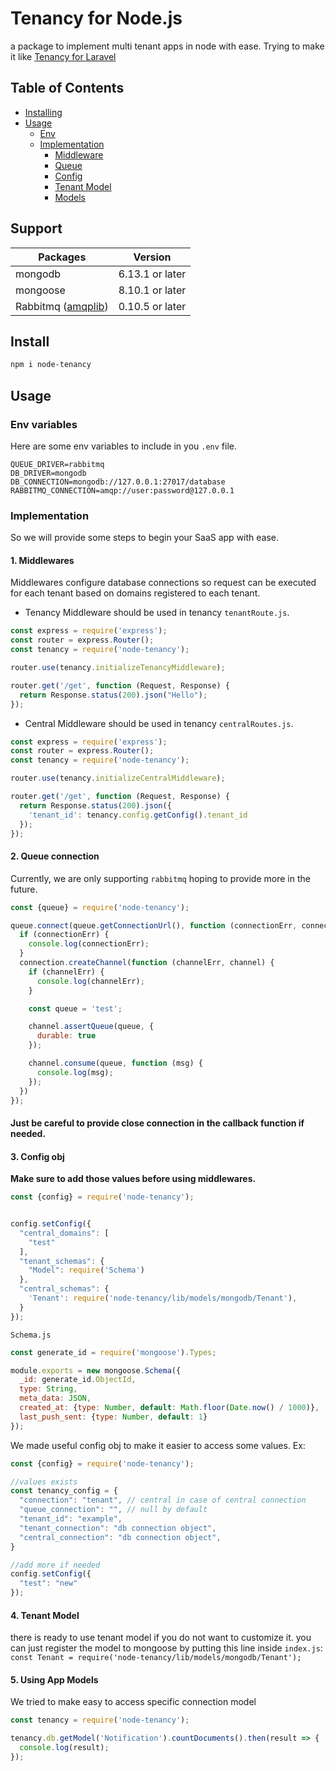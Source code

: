 # Tenancy for Node.js

a package to implement multi tenant apps in node with ease.
Trying to make it like [Tenancy for Laravel](https://tenancyforlaravel.com)

## Table of Contents

- [Installing](#install)
- [Usage](#usage)
    - [Env](#env-variables)
    - [Implementation](#implementation)
        - [Middleware](#1-middlewares)
        - [Queue](#2-queue-connection)
        - [Config](#3-config-obj)
        - [Tenant Model](#4-tenant-model)
        - [Models](#5-using-app-models)

## Support

| **Packages**                                                | **Version**     |
|-------------------------------------------------------------|-----------------|
| mongodb                                                     | 6.13.1 or later |
| mongoose                                                    | 8.10.1 or later |
| Rabbitmq ([amqplib](https://www.npmjs.com/package/amqplib)) | 0.10.5 or later |

## Install

```bash
npm i node-tenancy
```

## Usage

### Env variables

Here are some env variables to include in you `.env` file.

```dotenv
QUEUE_DRIVER=rabbitmq
DB_DRIVER=mongodb
DB_CONNECTION=mongodb://127.0.0.1:27017/database
RABBITMQ_CONNECTION=amqp://user:password@127.0.0.1
```

### Implementation

So we will provide some steps to begin your SaaS app with ease.

#### 1. Middlewares

Middlewares configure database connections so request can be executed
for each tenant based on domains registered to each tenant.

* Tenancy Middleware should be used in tenancy `tenantRoute.js`.

```js
const express = require('express');
const router = express.Router();
const tenancy = require('node-tenancy');

router.use(tenancy.initializeTenancyMiddleware);

router.get('/get', function (Request, Response) {
  return Response.status(200).json("Hello");
});
```

* Central Middleware should be used in tenancy `centralRoutes.js`.

```js
const express = require('express');
const router = express.Router();
const tenancy = require('node-tenancy');

router.use(tenancy.initializeCentralMiddleware);

router.get('/get', function (Request, Response) {
  return Response.status(200).json({
    'tenant_id': tenancy.config.getConfig().tenant_id
  });
});
```

#### 2. Queue connection

Currently, we are only supporting `rabbitmq` hoping to provide
more in the future.

```js
const {queue} = require('node-tenancy');

queue.connect(queue.getConnectionUrl(), function (connectionErr, connection) {
  if (connectionErr) {
    console.log(connectionErr);
  }
  connection.createChannel(function (channelErr, channel) {
    if (channelErr) {
      console.log(channelErr);
    }

    const queue = 'test';

    channel.assertQueue(queue, {
      durable: true
    });

    channel.consume(queue, function (msg) {
      console.log(msg);
    });
  })
});
```

#### **Just be careful to provide close connection in the callback function if needed.**

#### 3. Config obj

**Make sure to add those values before using middlewares.**

```js
const {config} = require('node-tenancy');


config.setConfig({
  "central_domains": [
    "test"
  ],
  "tenant_schemas": {
    "Model": require('Schema')
  },
  "central_schemas": {
    'Tenant': require('node-tenancy/lib/models/mongodb/Tenant'),
  }
});
```

`Schema.js`

```js
const generate_id = require('mongoose').Types;

module.exports = new mongoose.Schema({
  _id: generate_id.ObjectId,
  type: String,
  meta_data: JSON,
  created_at: {type: Number, default: Math.floor(Date.now() / 1000)},
  last_push_sent: {type: Number, default: 1}
});
```

We made useful config obj to make it easier to access some values.
Ex:

```js
const {config} = require('node-tenancy');

//values exists
const tenancy_config = {
  "connection": "tenant", // central in case of central connection
  "queue_connection": "", // null by default
  "tenant_id": "example",
  "tenant_connection": "db connection object",
  "central_connection": "db connection object",
}

//add more if needed
config.setConfig({
  "test": "new"
});
```

#### 4. Tenant Model

there is ready to use tenant model if you do not want to customize it.
you can just register the model to mongoose by putting this line inside `index.js`:
`const Tenant = require('node-tenancy/lib/models/mongodb/Tenant');`

#### 5. Using App Models

We tried to make easy to access specific connection model

```js
const tenancy = require('node-tenancy');

tenancy.db.getModel('Notification').countDocuments().then(result => {
  console.log(result);
});
```
